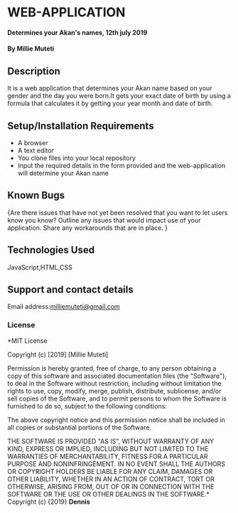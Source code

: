 # WEB-APPLICATION
#### Determines your Akan's names, 12th july 2019
#### By **Millie Muteti**
## Description
It is a web application that determines your Akan name based on your gender and the day you were born.It gets your exact date of birth by using a formula that calculates it by getting your year month and date of birth.
## Setup/Installation Requirements
* A browser
* A text editor
* You clone files into your local repository
* Input the required details in the form provided and the web-application will determine your Akan name

## Known Bugs
{Are there issues that have not yet been resolved that you want to let users know you know? Outline any issues that would impact use of your application. Share any workarounds that are in place. }
## Technologies Used
JavaScript,HTML,CSS
## Support and contact details
Email address:milliemuteti@gmail.com
### License
*MIT License

Copyright (c) [2019] [Millie Muteti]

Permission is hereby granted, free of charge, to any person obtaining a copy
of this software and associated documentation files (the "Software"), to deal
in the Software without restriction, including without limitation the rights
to use, copy, modify, merge, publish, distribute, sublicense, and/or sell
copies of the Software, and to permit persons to whom the Software is
furnished to do so, subject to the following conditions:

The above copyright notice and this permission notice shall be included in all
copies or substantial portions of the Software.

THE SOFTWARE IS PROVIDED "AS IS", WITHOUT WARRANTY OF ANY KIND, EXPRESS OR
IMPLIED, INCLUDING BUT NOT LIMITED TO THE WARRANTIES OF MERCHANTABILITY,
FITNESS FOR A PARTICULAR PURPOSE AND NONINFRINGEMENT. IN NO EVENT SHALL THE
AUTHORS OR COPYRIGHT HOLDERS BE LIABLE FOR ANY CLAIM, DAMAGES OR OTHER
LIABILITY, WHETHER IN AN ACTION OF CONTRACT, TORT OR OTHERWISE, ARISING FROM,
OUT OF OR IN CONNECTION WITH THE SOFTWARE OR THE USE OR OTHER DEALINGS IN THE
SOFTWARE.*
Copyright (c) {2019} **Dennis**